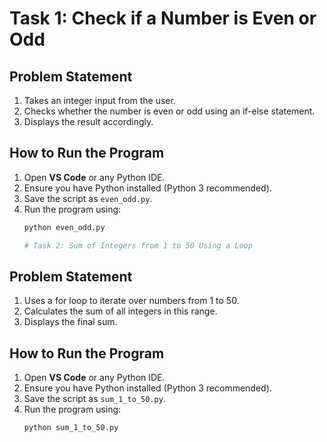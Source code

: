 # Task 1: Check if a Number is Even or Odd

## Problem Statement
1. Takes an integer input from the user.
2. Checks whether the number is even or odd using an if-else statement.
3. Displays the result accordingly.

## How to Run the Program
1. Open **VS Code** or any Python IDE.
2. Ensure you have Python installed (Python 3 recommended).
3. Save the script as `even_odd.py`.
4. Run the program using:
   ```sh
   python even_odd.py

   # Task 2: Sum of Integers from 1 to 50 Using a Loop

## Problem Statement
1. Uses a for loop to iterate over numbers from 1 to 50.
2. Calculates the sum of all integers in this range.
3. Displays the final sum.

## How to Run the Program
1. Open **VS Code** or any Python IDE.
2. Ensure you have Python installed (Python 3 recommended).
3. Save the script as `sum_1_to_50.py`.
4. Run the program using:
   ```sh
   python sum_1_to_50.py
